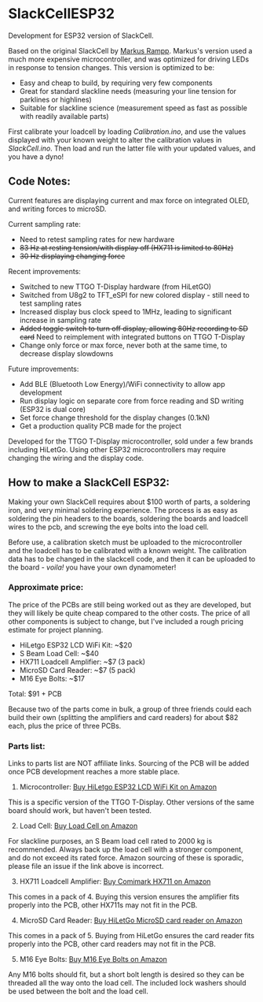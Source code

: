 # SlackCellESP32
Development for ESP32 version of SlackCell.

Based on the original SlackCell by [Markus Rampp](https://markusrampp.eu/SlackCell/). Markus's version used a much more expensive microcontroller, and was optimized for driving LEDs in response to tension changes. This version is optimized to be:
- Easy and cheap to build, by requiring very few components
- Great for standard slackline needs (measuring your line tension for parklines or highlines)
- Suitable for slackline science (measurement speed as fast as possible with readily available parts)

First calibrate your loadcell by loading *Calibration.ino*, and use the values displayed with your known weight to alter the calibration values in *SlackCell.ino*. Then load and run the latter file with your updated values, and you have a dyno!

## Code Notes:
Current features are displaying current and max force on integrated OLED, and writing forces to microSD.

Current sampling rate:
- Need to retest sampling rates for new hardware
- ~~83 Hz at resting tension/with display off (HX711 is limited to 80Hz)~~
- ~~30 Hz displaying changing force~~

Recent improvements:
- Switched to new TTGO T-Display hardware (from HiLetGO) 
- Switched from U8g2 to TFT_eSPI for new colored display - still need to test sampling rates
- Increased display bus clock speed to 1MHz, leading to significant increase in sampling rate
- ~~Added toggle switch to turn off display, allowing 80Hz recording to SD card~~ Need to reimplement with integrated buttons on TTGO T-Display
- Change only force or max force, never both at the same time, to decrease display slowdowns

Future improvements:
- Add BLE (Bluetooth Low Energy)/WiFi connectivity to allow app development
- Run display logic on separate core from force reading and SD writing (ESP32 is dual core)
- Set force change threshold for the display changes (0.1kN)
- Get a production quality PCB made for the project

Developed for the TTGO T-Display microcontroller, sold under a few brands including HiLetGo. 
Using other ESP32 microcontrollers may require changing the wiring and the display code.

## How to make a SlackCell ESP32:

Making your own SlackCell requires about $100 worth of parts, a soldering iron, and very minimal soldering experience. The process is as easy as soldering the pin headers to the boards, soldering the boards and loadcell wires to the pcb, and screwing the eye bolts into the load cell.

Before use, a calibration sketch must be uploaded to the microcontroller and the loadcell has to be calibrated with a known weight. The calibration data has to be changed in the slackcell code, and then it can be uploaded to the board - *voila!* you have your own dynamometer!

### Approximate price:

The price of the PCBs are still being worked out as they are developed, but they will likely be quite cheap compared to the other costs. The price of all other components is subject to change, but I've included a rough pricing estimate for project planning.

- HiLetgo ESP32 LCD WiFi Kit: ~$20
- S Beam Load Cell: ~$40
- HX711 Loadcell Amplifier: ~$7 (3 pack)
- MicroSD Card Reader: ~$7 (5 pack)
- M16 Eye Bolts: ~$17

Total: $91 + PCB

Because two of the parts come in bulk, a group of three friends could each build their own (splitting the amplifiers and card readers) for about $82 each, plus the price of three PCBs.

### Parts list:
Links to parts list are NOT affiliate links. Sourcing of the PCB will be added once PCB development reaches a more stable place.

1. Microcontroller: [Buy HiLetgo ESP32 LCD WiFi Kit on Amazon](https://www.amazon.com/dp/B07X1W16QS/)

This is a specific version of the TTGO T-Display. Other versions of the same board should work, but haven't been tested.

2. Load Cell: [Buy Load Cell on Amazon](https://www.amazon.com/Portable-High-Precision-Pressure-Tension-Weighing/dp/B077YHFCX4/)

For slackline purposes, an S Beam load cell rated to 2000 kg is recommended. Always back up the load cell with a stronger component, and do not exceed its rated force. Amazon sourcing of these is sporadic, please file an issue if the link above is incorrect.

3. HX711 Loadcell Amplifier: [Buy Comimark HX711 on Amazon]([https://www.amazon.com/AiTrip-Weighing-Conversion-Sensors-Microcontroller/dp/B07SGPX7ZH](https://www.amazon.com/dp/B07X2JZRKB))

This comes in a pack of 4. Buying this version ensures the amplifier fits properly into the PCB, other HX711s may not fit in the PCB.

4. MicroSD Card Reader: [Buy HiLetGo MicroSD card reader on Amazon](https://www.amazon.com/HiLetgo-Adater-Interface-Conversion-Arduino/dp/B07BJ2P6X6/)

This comes in a pack of 5. Buying from HiLetGo ensures the card reader fits properly into the PCB, other card readers may not fit in the PCB.

5. M16 Eye Bolts: [Buy M16 Eye Bolts on Amazon](https://www.amazon.com/gp/product/B07G1TND28/)

Any M16 bolts should fit, but a short bolt length is desired so they can be threaded all the way onto the load cell. The included lock washers should be used between the bolt and the load cell. 
